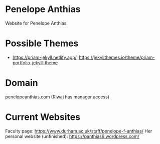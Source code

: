 # Penelope Anthias
Website for Penelope Anthias.

# Possible Themes
- https://priam-jekyll.netlify.app/, https://jekyllthemes.io/theme/priam-portfolio-jekyll-theme

# Domain

penelopeanthias.com (Riwaj has manager access)

# Current Websites

Faculty page: https://www.durham.ac.uk/staff/penelope-f-anthias/
Her personal website (unfinished): https://panthias9.wordpress.com/